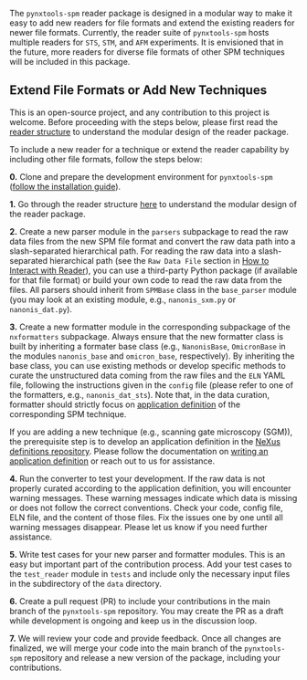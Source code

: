 The `pynxtools-spm` reader package is designed in a modular way to make it easy to add new readers for file formats and extend the existing readers for newer file formats. Currently, the reader suite of `pynxtools-spm` hosts multiple readers for `STS`, `STM`, and `AFM` experiments. It is envisioned that in the future, more readers for diverse file formats of other SPM techniques will be included in this package.

## __Extend File Formats or Add New Techniques__

This is an open-source project, and any contribution to this project is welcome. Before proceeding with the steps below, please first read the [reader structure](../explanation/reader-structure.md) to understand the modular design of the reader package.

To include a new reader for a technique or extend the reader capability by including other file formats, follow the steps below:

__0.__ Clone and prepare the development environment for `pynxtools-spm` ([follow the installation guide](../tutorials/installation.md)).

__1.__ Go through the reader structure [here](../explanation/reader-structure.md) to understand the modular design of the reader package.

__2.__ Create a new parser module in the `parsers` subpackage to read the raw data files from the new SPM file format and convert the raw data path into a slash-separated hierarchical path. For reading the raw data into a slash-separated hierarchical path (see the `Raw Data File` section in [How to Interact with Reader](../how-to-guides/how-to-act-with-reader.md)), you can use a third-party Python package (if available for that file format) or build your own code to read the raw data from the files. All parsers should inherit from `SPMBase` class in the `base_parser` module (you may look at an existing module, e.g., `nanonis_sxm.py` or `nanonis_dat.py`).

__3.__ Create a new formatter module in the corresponding subpackage of the `nxformatters` subpackage. Always ensure that the new formatter class is built by inheriting a formater base class (e.g., `NanonisBase`, `OmicronBase` in the modules `nanonis_base` and `omicron_base`, respectively). By inheriting the base class, you can use existing methods or develop specific methods to curate the unstructured data coming from the raw files and the `ELN` YAML file, following the instructions given in the `config` file (please refer to one of the formatters, e.g., `nanonis_dat_sts`). Note that, in the data curation, formatter should strictly focus on [application definition](https://fairmat-nfdi.github.io/nexus_definitions/classes/contributed_definitions/spm-structure.html#spm-structure) of the corresponding SPM technique.

If you are adding a new technique (e.g., scanning gate microscopy (SGM)), the prerequisite step is to develop an application definition in the [NeXus definitions repository](https://github.com/FAIRmat-NFDI/nexus_definitions). Please follow the documentation on [writing an application definition](https://fairmat-nfdi.github.io/pynxtools/how-tos/nexus/writing-an-appdef.html) or reach out to us for assistance.

__4.__ Run the converter to test your development. If the raw data is not properly curated according to the application definition, you will encounter warning messages. These warning messages indicate which data is missing or does not follow the correct conventions. Check your code, config file, ELN file, and the content of those files. Fix the issues one by one until all warning messages disappear. Please let us know if you need further assistance.

__5.__ Write test cases for your new parser and formatter modules. This is an easy but important part of the contribution process. Add your test cases to the `test_reader` module in `tests` and include only the necessary input files in the subdirectory of the `data` directory.

__6.__ Create a pull request (PR) to include your contributions in the main branch of the `pynxtools-spm` repository. You may create the PR as a draft while development is ongoing and keep us in the discussion loop.

__7.__ We will review your code and provide feedback. Once all changes are finalized, we will merge your code into the main branch of the `pynxtools-spm` repository and release a new version of the package, including your contributions.